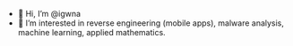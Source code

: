 - 👋 Hi, I’m @igwna
- 👀 I’m interested in reverse engineering (mobile apps), malware analysis, machine learning, applied mathematics.

<!---
igwna/igwna is a ✨ special ✨ repository because its `README.md` (this file) appears on your GitHub profile.
You can click the Preview link to take a look at your changes.
--->
